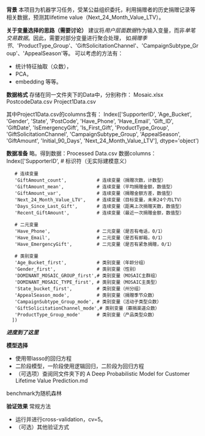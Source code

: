 **背景**
本项目为机器学习任务，受某公益组织委托，利用捐赠者的历史捐赠记录等相关数据，预测其lifetime value（Next_24_Month_Value_LTV）。

**关于变量选择的思路（需要讨论）**
建议将*用户层面数据*作为输入变量，而非*单笔交易数据*。因此，需要对部分变量进行聚合处理，
如*捐赠季节*、'ProductType_Group'、'GiftSolicitationChannel'、'CampaignSubtype_Group'、'AppealSeason'等。
可以考虑的方法有：
- 统计特征抽取（众数），
- PCA，
- embedding 等等。

**数据格式**
存储在同一文件夹下的Data中，分别称作：
Mosaic.xlsx
PostcodeData.csv
Project1Data.csv

其中Project1Data.csv的columns含有：
Index(['SupporterID', 'Age_Bucket', 'Gender', 'State', 'PostCode',
       'Have_Phone', 'Have_Email', 'Gift_ID', 'GiftDate', 'IsEmergencyGift',
       'Is_First_Gift', 'ProductType_Group', 'GiftSolicitationChannel',
       'CampaignSubtype_Group', 'AppealSeason', 'GiftAmount',
       'Initial_90_Days', 'Next_24_Month_Value_LTV'],
      dtype='object')

 **数据准备**
略。得到数据：Processed Data.csv
数据columns：
Index(['SupporterID',                # 标识符（无实际建模意义）
       
       # 连续变量
       'GiftAmount_count',           # 连续变量（捐赠次数，计数型）
       'GiftAmount_mean',            # 连续变量（平均捐赠金额，数值型）
       'GiftAmount_var',             # 连续变量（捐赠金额方差，数值型）
       'Next_24_Month_Value_LTV',    # 连续变量（目标变量，未来24个月LTV）
       'Days_Since_Last_Gift',       # 连续变量（距离上次捐赠天数，数值型）
       'Recent_GiftAmount',          # 连续变量（最近一次捐赠金额，数值型）

       # 二元变量
       'Have_Phone',                 # 二元变量（是否有电话，0/1）
       'Have_Email',                 # 二元变量（是否有邮箱，0/1）
       'Have_EmergencyGift',         # 二元变量（是否有紧急捐赠，0/1）

       # 类别变量
       'Age_Bucket_first',           # 类别变量（年龄分组）
       'Gender_first',               # 类别变量（性别）
       'DOMINANT_MOSAIC_GROUP_first',# 类别变量（MOSAIC主群组）
       'DOMINANT_MOSAIC_TYPE_first', # 类别变量（MOSAIC主类型）
       'State_bucket_first',         # 类别变量（州分组）
       'AppealSeason_mode',          # 类别变量（捐赠季节众数）
       'CampaignSubtype_Group_mode', # 类别变量（活动子类型众数）
       'GiftSolicitationChannel_mode',# 类别变量（募捐渠道众数）
       'ProductType_Group_mode'      # 类别变量（产品类型众数）
      ])

***进度到了这里***

**模型选择**
- 使用带lasso的回归方程
- 二阶段模型，一阶段使用逻辑回归，二阶段为回归方程
- （可选项）查阅同文件夹下的 A Deep Probabilistic Model for Customer Lifetime Value Prediction.md

benchmark为随机森林

**验证效果**
常规方法
- 运行并进行cross-validation，cv=5。
- （可选）其他验证方式


